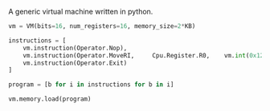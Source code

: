 A generic virtual machine written in python.

```python
vm = VM(bits=16, num_registers=16, memory_size=2*KB)

instructions = [
    vm.instruction(Operator.Nop),
    vm.instruction(Operator.MoveRI,     Cpu.Register.R0,    vm.int(0x1234)),
    vm.instruction(Operator.Exit)
]

program = [b for i in instructions for b in i]

vm.memory.load(program)
```
